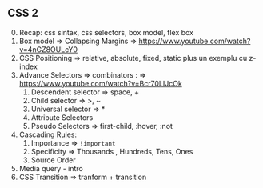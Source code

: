 ## CSS 2
0. Recap: css sintax, css selectors, box model, flex box
1. Box model => Collapsing Margins => https://www.youtube.com/watch?v=4nGZ8OULcY0
2. CSS Positioning => relative, absolute, fixed, static plus un exemplu cu z-index
3. Advance Selectors => combinators : => https://www.youtube.com/watch?v=Bcr70LIJcOk
    1. Descendent selector => space, +
    2. Child selector => >, ~
    3. Universal selector => *
    4. Attribute Selectors
    5. Pseudo Selectors => first-child, :hover, :not
4. Cascading Rules:
    1. Importance => `!important`
    2. Specificity => Thousands , Hundreds, Tens, Ones
    3. Source Order
5. Media query - intro
6. CSS Transition => tranform + transition
